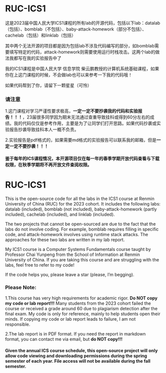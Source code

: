 # RUC-ICS1
这是2023届中国人民大学ICS1课程的所有lab的开源代码，包括以下lab：datalab（包括）、bomblab（不包括）、baby-attack-homework（部分不包括）、cachelab（包括）和linklab（包括）

其中两个无法开源的项目都是因为包括lab不涉及代码编写的部分，如bomblab需要填写特定的代码，attack-homework则需要使用运行时栈攻击。这两个lab的做法我都写在我的实验报告中了

我的ICS1课程是中国人民大学 信息学院 柴云鹏教授的计算机系统基础课程，如果你在上这门课程的时候，不会做lab也可以来参考一下我的代码哦！

如果代码帮到了你，请留下一颗星星（可怜）

### 请注意

1.这门课程对学习严谨性要求极高，**一定一定不要抄袭我的代码和实验报告！！！**，23届很多同学因为期末无法通过查重导致挂科或得到60分左右的成绩。我的代码仅仅是参考作用，主要是为了让同学们打开思路。如果代码抄袭或实验报告抄袭导致挂科本人一概不负责。

2.实验报告是pdf格式的，如果需要md格式的实验报告可以联系我的邮箱，但是**一定一定不要抄袭！！！**

#### 鉴于每年的ICS课程情况，本开源项目仅在每一年的春季学期开放代码查看与下载权限，在秋季学期将不再开放文件查阅权限。

# RUC-ICS1
This is the open-source code for all the labs in the ICS1 course at Renmin University of China (RUC) for the 2023 cohort. It includes the following labs: datalab (included), bomblab (not included), baby-attack-homework (partly included), cachelab (included), and linklab (included).

The two projects that cannot be open-sourced are due to the fact that the labs do not involve coding. For example, bomblab requires filling in specific code, and attack-homework involves using runtime stack attacks. The approaches for these two labs are written in my lab report.

My ICS1 course is a Computer Systems Fundamentals course taught by Professor Chai Yunpeng from the School of Information at Renmin University of China. If you are taking this course and are struggling with the labs, feel free to refer to my code!

If the code helps you, please leave a star (please, I’m begging).

### Please Note:

1.This course has very high requirements for academic rigor. **Do NOT copy my code or lab report!!!** Many students from the 2023 cohort failed the course or received a grade around 60 due to plagiarism detection after the final exam. My code is only for reference, mainly to help students open their minds. If copying my code or lab report leads to failure, I am not responsible.

2.The lab report is in PDF format. If you need the report in markdown format, you can contact me via email, but **do NOT copy!!!**

#### Given the annual ICS course schedule, this open-source project will only allow code viewing and downloading permissions during the spring semester of each year. File access will not be available during the fall semester.
